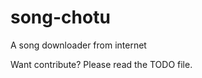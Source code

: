 song-chotu
==========

A song downloader from internet

Want contribute? Please read the TODO file.
